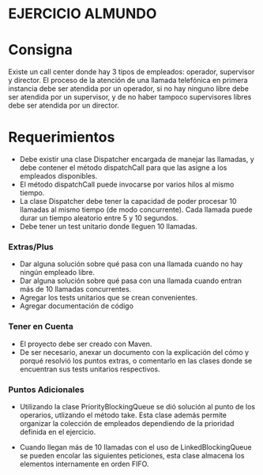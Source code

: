 EJERCICIO ALMUNDO 
===================

# Consigna

Existe un call center donde hay 3 tipos de empleados: operador, supervisor
y director. El proceso de la atención de una llamada telefónica en primera
instancia debe ser atendida por un operador, si no hay ninguno libre debe
ser atendida por un supervisor, y de no haber tampoco supervisores libres
debe ser atendida por un director.

# Requerimientos

* Debe existir una clase Dispatcher encargada de manejar las
llamadas, y debe contener el método dispatchCall para que las
asigne a los empleados disponibles.
* El método dispatchCall puede invocarse por varios hilos al mismo
tiempo.
* La clase Dispatcher debe tener la capacidad de poder procesar 10
llamadas al mismo tiempo (de modo concurrente).
Cada llamada puede durar un tiempo aleatorio entre 5 y 10
segundos.
* Debe tener un test unitario donde lleguen 10 llamadas.

### Extras/Plus

* Dar alguna solución sobre qué pasa con una llamada cuando no hay
ningún empleado libre.
* Dar alguna solución sobre qué pasa con una llamada cuando entran
más de 10 llamadas concurrentes.
* Agregar los tests unitarios que se crean convenientes.
* Agregar documentación de código

### Tener en Cuenta

* El proyecto debe ser creado con Maven.
* De ser necesario, anexar un documento con la explicación del cómo
y porqué resolvió los puntos extras, o comentarlo en las clases
donde se encuentran sus tests unitarios respectivos.

### Puntos Adicionales

* Utilizando la clase PriorityBlockingQueue se dió solución al punto de los operarios,
utlizando el método take.
Esta clase además permite organizar la colección de empleados dependiendo de la prioridad 
definida en el ejercicio.

* Cuando llegan más de 10 llamadas con el uso de LinkedBlockingQueue se 
pueden encolar las siguientes peticiones, esta clase almacena los elementos internamente 
en orden FIFO.
